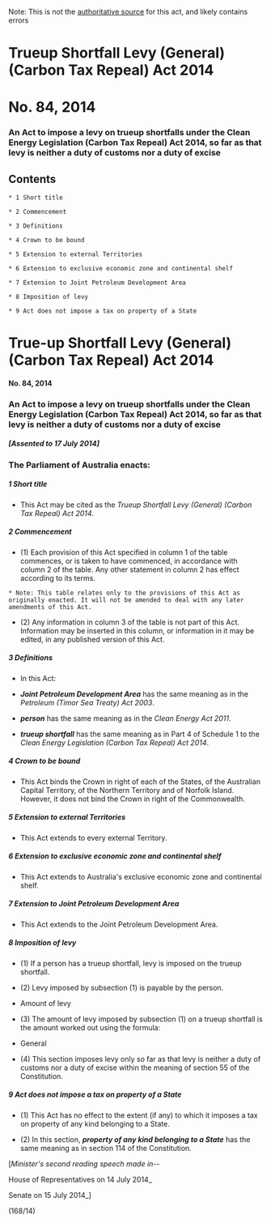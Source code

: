Note: This is not the [authoritative source](https://www.comlaw.gov.au/Details/C2014A00084) for this act, and likely contains errors

# Trueup Shortfall Levy (General) (Carbon Tax Repeal) Act 2014

# No. 84, 2014

### An Act to impose a levy on trueup shortfalls under the Clean Energy Legislation (Carbon Tax Repeal) Act 2014, so far as that levy is neither a duty of customs nor a duty of excise

## Contents

    * 1 Short title 

    * 2 Commencement 

    * 3 Definitions 

    * 4 Crown to be bound 

    * 5 Extension to external Territories 

    * 6 Extension to exclusive economic zone and continental shelf 

    * 7 Extension to Joint Petroleum Development Area 

    * 8 Imposition of levy 

    * 9 Act does not impose a tax on property of a State 

# True-up Shortfall Levy (General) (Carbon Tax Repeal) Act 2014

#### No. 84, 2014

### An Act to impose a levy on trueup shortfalls under the Clean Energy Legislation (Carbon Tax Repeal) Act 2014, so far as that levy is neither a duty of customs nor a duty of excise

##### [Assented to 17 July 2014]

### The Parliament of Australia enacts: 

##### 1  Short title

   * This Act may be cited as the _Trueup Shortfall Levy (General) (Carbon Tax Repeal) Act 2014_.

##### 2  Commencement

   * (1) Each provision of this Act specified in column 1 of the table commences, or is taken to have commenced, in accordance with column 2 of the table. Any other statement in column 2 has effect according to its terms.

    * Note: This table relates only to the provisions of this Act as originally enacted. It will not be amended to deal with any later amendments of this Act.

   * (2) Any information in column 3 of the table is not part of this Act. Information may be inserted in this column, or information in it may be edited, in any published version of this Act.

##### 3  Definitions

   * In this Act: 

   * **_Joint Petroleum Development Area_** has the same meaning as in the _Petroleum (Timor Sea Treaty) Act 2003_.

   * **_person_** has the same meaning as in the _Clean Energy Act 2011_.

   * **_trueup shortfall_** has the same meaning as in Part 4 of Schedule 1 to the _Clean Energy Legislation (Carbon Tax Repeal) Act 2014_.

##### 4  Crown to be bound

   * This Act binds the Crown in right of each of the States, of the Australian Capital Territory, of the Northern Territory and of Norfolk Island. However, it does not bind the Crown in right of the Commonwealth.

##### 5  Extension to external Territories

   * This Act extends to every external Territory.

##### 6  Extension to exclusive economic zone and continental shelf

   * This Act extends to Australia's exclusive economic zone and continental shelf.

##### 7  Extension to Joint Petroleum Development Area

   * This Act extends to the Joint Petroleum Development Area.

##### 8  Imposition of levy

   * (1) If a person has a trueup shortfall, levy is imposed on the trueup shortfall.

   * (2) Levy imposed by subsection (1) is payable by the person.

   * Amount of levy

   * (3) The amount of levy imposed by subsection (1) on a trueup shortfall is the amount worked out using the formula:

   * General

   * (4) This section imposes levy only so far as that levy is neither a duty of customs nor a duty of excise within the meaning of section 55 of the Constitution.

##### 9  Act does not impose a tax on property of a State

   * (1) This Act has no effect to the extent (if any) to which it imposes a tax on property of any kind belonging to a State.

   * (2) In this section, **_property of any kind belonging to a State_** has the same meaning as in section 114 of the Constitution.

[_Minister's second reading speech made in--_

House of Representatives on 14 July 2014_

Senate on 15 July 2014_]

(168/14)

